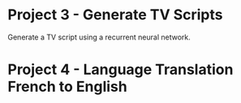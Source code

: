 # Project 3 - Generate TV Scripts

Generate a TV script using a recurrent neural network.


# Project 4 - Language Translation French to English